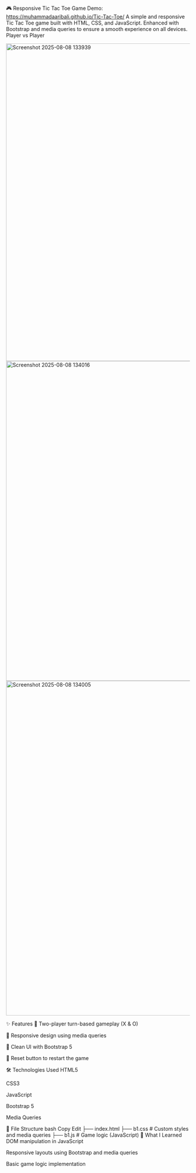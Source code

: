 🎮 Responsive Tic Tac Toe Game
Demo: https://muhammadaaribali.github.io/Tic-Tac-Toe/
A simple and responsive Tic Tac Toe game built with HTML, CSS, and JavaScript. Enhanced with Bootstrap and media queries to ensure a smooth experience on all devices. Player vs Player

<img width="754" height="868" alt="Screenshot 2025-08-08 133939" src="https://github.com/user-attachments/assets/a8c08a30-d588-4b25-a27d-ae25efee23e9" />
<img width="816" height="874" alt="Screenshot 2025-08-08 134016" src="https://github.com/user-attachments/assets/17771a7c-d7d4-47ce-a47e-24a7e231742e" />
<img width="754" height="915" alt="Screenshot 2025-08-08 134005" src="https://github.com/user-attachments/assets/23fa5e4e-b54b-4a9b-91a6-cc5eec67d089" />

✨ Features
🔁 Two-player turn-based gameplay (X & O)

📱 Responsive design using media queries

🎨 Clean UI with Bootstrap 5

🔄 Reset button to restart the game

🛠️ Technologies Used
HTML5

CSS3

JavaScript

Bootstrap 5

Media Queries


📁 File Structure
bash
Copy
Edit
├── index.html
├── b1.css         # Custom styles and media queries
├── b1.js          # Game logic (JavaScript)
🧠 What I Learned
DOM manipulation in JavaScript

Responsive layouts using Bootstrap and media queries

Basic game logic implementation

